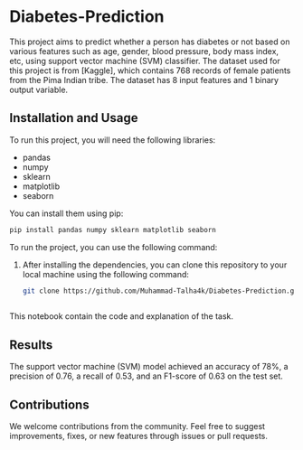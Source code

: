 # Diabetes-Prediction

This project aims to predict whether a person has diabetes or not based on various features such as age, gender, blood pressure, body mass index, etc, using support vector machine (SVM) classifier. The dataset used for this project is from [Kaggle], which contains 768 records of female patients from the Pima Indian tribe. The dataset has 8 input features and 1 binary output variable.


## Installation and Usage

To run this project, you will need the following libraries:

- pandas
- numpy
- sklearn
- matplotlib
- seaborn

You can install them using pip:

```bash
pip install pandas numpy sklearn matplotlib seaborn
```

To run the project, you can use the following command:

1. After installing the dependencies, you can clone this repository to your local machine using the following command:
   ```bash
   git clone https://github.com/Muhammad-Talha4k/Diabetes-Prediction.git
  
  This notebook contain the code and explanation of the task.


## Results

The support vector machine (SVM) model achieved an accuracy of 78%, a precision of 0.76, a recall of 0.53, and an F1-score of 0.63 on the test set. 

## Contributions

We welcome contributions from the community. Feel free to suggest improvements, fixes, or new features through issues or pull requests.
